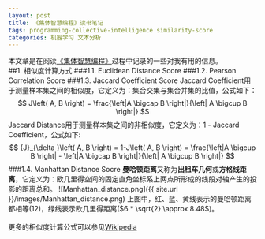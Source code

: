 ```yaml
---
layout: post
title: 《集体智慧编程》读书笔记
tags: programming-collective-intelligence similarity-score
categories: 机器学习 文本分析
---
```


本文章是在阅读[《集体智慧编程》](http://book.douban.com/subject/3056375/)过程中记录的一些对我有用的信息。  
##1. 相似度计算方式
###1.1. Euclidean Distance Score
###1.2. Pearson Correlation Score
###1.3. Jaccard Coefficient Score
Jaccard Coefficient用于测量样本集之间的相似度，它定义为：集合交集与集合并集的比值，公式如下：
$$
J\left( A, B \right) = \frac{\left|A \bigcap B \right|}{\left| A \bigcup B \right|}
$$
Jaccard Distance用于测量样本集之间的非相似度，它定义为：1 - Jaccard Coefficient，公式如下:
$$
{J}_{\delta }\left( A, B \right) = 1-J\left( A, B \right) = \frac{\left|A \bigcup B \right| - \left|A \bigcap B \right|}{\left| A \bigcup B \right|}
$$
###1.4. Manhattan Distance Socre
**曼哈顿距离**又称为**出租车几何**或**方格线距离**，它定义为：欧几里得空间的固定直角坐标系上两点所形成的线段对轴产生的投影的距离总和。
![Manhattan_distance.png]({{ site.url }}/images/Manhattan_distance.png)
上图中，红、蓝、黄线表示的曼哈顿距离都相等(12)，绿线表示欧几里得距离($6 * \sqrt{2} \approx 8.48$)。
<br>
<br>
更多的相似度计算公式可以参见[Wikipedia](http://en.wikipedia.org/wiki/Metric_%28mathematics%29)